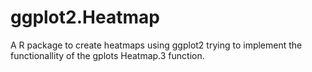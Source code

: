 # ggplot2.Heatmap
A R package to create heatmaps using ggplot2 trying to implement the functionallity of the gplots Heatmap.3 function.
